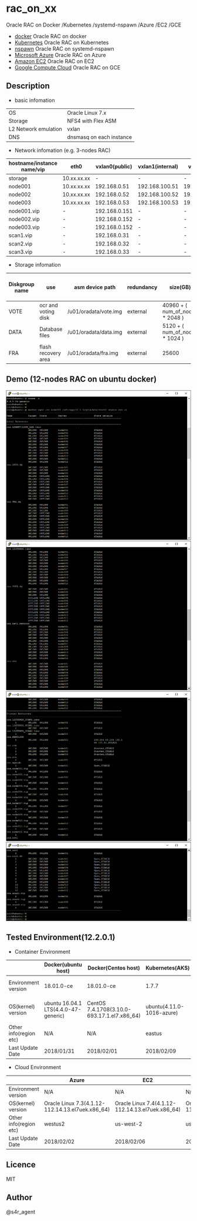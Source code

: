 rac_on_xx
====
Oracle RAC on Docker /Kubernetes /systemd-nspawn /Azure /EC2 /GCE 

- [docker](https://github.com/s4ragent/rac_on_xx/tree/master/docker "RAC on Docker")  Oracle RAC on docker 
- [Kubernetes](https://github.com/s4ragent/rac_on_xx/tree/master/k8s "RAC on Kubernetes")  Oracle RAC on Kubernetes 
- [nspawn](https://github.com/s4ragent/rac_on_xx/tree/master/nspawn "RAC on Docker")  Oracle RAC on systemd-nspawn 
- [Microsoft Azure](https://github.com/s4ragent/rac_on_xx/tree/master/azure "RAC on Azure")  Oracle RAC on Azure
- [Amazon EC2](https://github.com/s4ragent/rac_on_xx/tree/master/ec2 "RAC on EC2")  Oracle RAC on EC2
- [Google Compute Cloud](https://github.com/s4ragent/rac_on_xx/tree/master/gce "RAC on GCE")  Oracle RAC on GCE


## Description
- basic infomation

|||
|-----|-----|
|OS|Oracle Linux 7.x|
|Storage|NFS4 with Flex ASM|
|L2 Network emulation|vxlan|
|DNS|dnsmasq on each instance|

- Network infomation (e.g. 3-nodes RAC)

|hostname/instance name/vip|eth0|vxlan0(public)|vxlan1(internal)|vxlan2(asm)|
|--------|--------|-------|-------|-------|
|storage|10.xx.xx.xx|-|-|-|
|node001|10.xx.xx.xx|192.168.0.51|192.168.100.51|192.168.200.51|
|node002|10.xx.xx.xx|192.168.0.52|192.168.100.52|192.168.200.52|
|node003|10.xx.xx.xx|192.168.0.53|192.168.100.53|192.168.200.53|
|node001.vip|-|192.168.0.151|-|-|
|node002.vip|-|192.168.0.152|-|-|
|node003.vip|-|192.168.0.152|-|-|
|scan1.vip|-|192.168.0.31|-|-|
|scan2.vip|-|192.168.0.32|-|-|
|scan3.vip|-|192.168.0.33|-|-|


- Storage infomation 

|Diskgroup name|use|asm device path|redundancy|size(GB)|size(GB)(e.g. 3-nodes RAC)|
|--------|--------|-------|-------|-------|-------|
|VOTE|ocr and voting disk|/u01/oradata/vote.img|external| 40960 + ( num_of_nodes * 2048 )|47104|
|DATA|Database files|/u01/oradata/data.img|external| 5120 + ( num_of_nodes * 1024 ) |8192|
|FRA|flash recovery area|/u01/oradata/fra.img|external|25600|25600|

## Demo (12-nodes RAC on ubuntu docker)
![crsctl](https://github.com/s4ragent/misc/blob/master/rac_on_xx/docker/docker01.png)
![crsctl](https://github.com/s4ragent/misc/blob/master/rac_on_xx/docker/docker02.png)
![crsctl](https://github.com/s4ragent/misc/blob/master/rac_on_xx/docker/docker03.png)
![crsctl](https://github.com/s4ragent/misc/blob/master/rac_on_xx/docker/docker04.png)

## Tested Environment(12.2.0.1)
- Container Environment

||Docker(ubuntu host)|Docker(Centos host)|Kubernetes(AKS)|Kubernetes(GKE)|systemd-nspawn|
|--------|--------|-------|-------|-------|-------|
|Environment version|18.01.0-ce|18.01.0-ce|1.7.7|1.7.12-gke|systemd-229-4ubuntu|
|OS(kernel) version|ubuntu 16.04.1 LTS(4.4.0-47-generic)|CentOS 7.4.1708(3.10.0-693.17.1.el7.x86_64)|ubuntu(4.11.0-1016-azure)|ubuntu(4.4.0-1027-gke)|ubuntu 16.04.1 LTS(4.4.0-47-generic)|
|Other info(region etc)|N/A|N/A|eastus|us-central1-c|N/A|
|Last Update Date|2018/01/31|2018/02/01|2018/02/09|2018/02/06|2018/02/01|

- Cloud Environment

||Azure|EC2|GCE|
|--------|--------|-------|-------|
|Environment version|N/A|N/A|N/A|
|OS(kernel) version|Oracle Linux 7.3(4.1.12-112.14.13.el7uek.x86_64)|Oracle Linux 7.4(4.1.12-112.14.13.el7uek.x86_64)|Oracle Linux 7.4(4.1.12-112.14.13.el7uek.x86_64)|
|Other info(region etc)|westus2|us-west-2|us-west1-b|
|Last Update Date|2018/02/02|2018/02/06|2018/02/04|


## Licence
MIT

## Author
@s4r_agent
